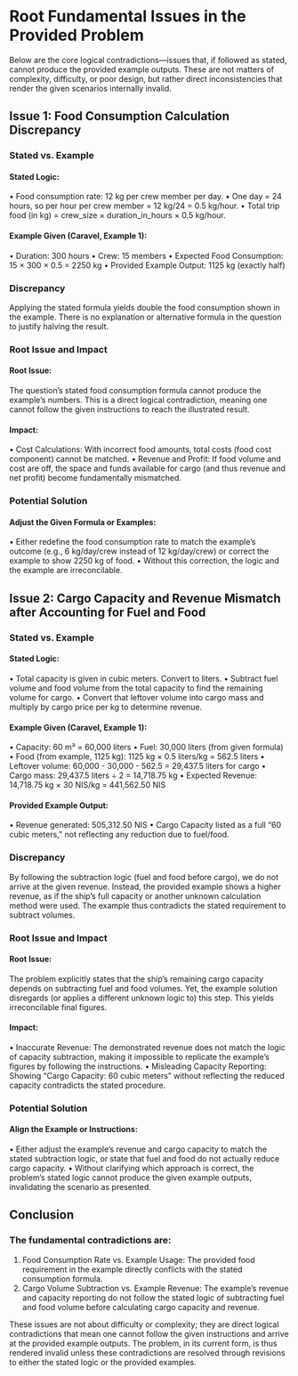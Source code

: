 # Root Fundamental Issues in the Provided Problem

Below are the core logical contradictions—issues that, if followed as stated, cannot produce the provided example outputs. These are not matters of complexity, difficulty, or poor design, but rather direct inconsistencies that render the given scenarios internally invalid.

## Issue 1: Food Consumption Calculation Discrepancy

### Stated vs. Example

#### Stated Logic:
• Food consumption rate: 12 kg per crew member per day.
• One day = 24 hours, so per hour per crew member = 12 kg/24 = 0.5 kg/hour.
• Total trip food (in kg) = crew_size × duration_in_hours × 0.5 kg/hour.

#### Example Given (Caravel, Example 1):
• Duration: 300 hours
• Crew: 15 members
• Expected Food Consumption: 15 × 300 × 0.5 = 2250 kg
• Provided Example Output: 1125 kg (exactly half)

### Discrepancy

Applying the stated formula yields double the food consumption shown in the example. There is no explanation or alternative formula in the question to justify halving the result.

### Root Issue and Impact

#### Root Issue:
The question’s stated food consumption formula cannot produce the example’s numbers. This is a direct logical contradiction, meaning one cannot follow the given instructions to reach the illustrated result.

#### Impact:
• Cost Calculations: With incorrect food amounts, total costs (food cost component) cannot be matched.
• Revenue and Profit: If food volume and cost are off, the space and funds available for cargo (and thus revenue and net profit) become fundamentally mismatched.

### Potential Solution

#### Adjust the Given Formula or Examples:
• Either redefine the food consumption rate to match the example’s outcome (e.g., 6 kg/day/crew instead of 12 kg/day/crew) or correct the example to show 2250 kg of food.
• Without this correction, the logic and the example are irreconcilable.

## Issue 2: Cargo Capacity and Revenue Mismatch after Accounting for Fuel and Food

### Stated vs. Example

#### Stated Logic:
• Total capacity is given in cubic meters. Convert to liters.
• Subtract fuel volume and food volume from the total capacity to find the remaining volume for cargo.
• Convert that leftover volume into cargo mass and multiply by cargo price per kg to determine revenue.

#### Example Given (Caravel, Example 1):
• Capacity: 60 m³ = 60,000 liters
• Fuel: 30,000 liters (from given formula)
• Food (from example, 1125 kg): 1125 kg × 0.5 liters/kg = 562.5 liters
• Leftover volume: 60,000 - 30,000 - 562.5 = 29,437.5 liters for cargo
• Cargo mass: 29,437.5 liters ÷ 2 = 14,718.75 kg
• Expected Revenue: 14,718.75 kg × 30 NIS/kg = 441,562.50 NIS

#### Provided Example Output:
• Revenue generated: 505,312.50 NIS
• Cargo Capacity listed as a full “60 cubic meters,” not reflecting any reduction due to fuel/food.

### Discrepancy

By following the subtraction logic (fuel and food before cargo), we do not arrive at the given revenue. Instead, the provided example shows a higher revenue, as if the ship’s full capacity or another unknown calculation method were used. The example thus contradicts the stated requirement to subtract volumes.

### Root Issue and Impact

#### Root Issue:
The problem explicitly states that the ship’s remaining cargo capacity depends on subtracting fuel and food volumes. Yet, the example solution disregards (or applies a different unknown logic to) this step. This yields irreconcilable final figures.

#### Impact:
• Inaccurate Revenue: The demonstrated revenue does not match the logic of capacity subtraction, making it impossible to replicate the example’s figures by following the instructions.
• Misleading Capacity Reporting: Showing “Cargo Capacity: 60 cubic meters” without reflecting the reduced capacity contradicts the stated procedure.

### Potential Solution

#### Align the Example or Instructions:
• Either adjust the example’s revenue and cargo capacity to match the stated subtraction logic, or state that fuel and food do not actually reduce cargo capacity.
• Without clarifying which approach is correct, the problem’s stated logic cannot produce the given example outputs, invalidating the scenario as presented.

## Conclusion

### The fundamental contradictions are:
1. Food Consumption Rate vs. Example Usage: The provided food requirement in the example directly conflicts with the stated consumption formula.
2. Cargo Volume Subtraction vs. Example Revenue: The example’s revenue and capacity reporting do not follow the stated logic of subtracting fuel and food volume before calculating cargo capacity and revenue.

These issues are not about difficulty or complexity; they are direct logical contradictions that mean one cannot follow the given instructions and arrive at the provided example outputs. The problem, in its current form, is thus rendered invalid unless these contradictions are resolved through revisions to either the stated logic or the provided examples.